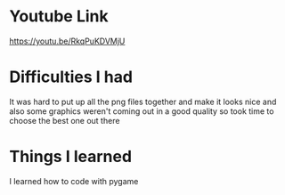 # Youtube Link 
https://youtu.be/RkqPuKDVMjU

# Difficulties I had
It was hard to put up all the png files together and make it looks nice and also some graphics weren't coming out in a good quality so took time to choose the best one out there

# Things I learned 
I learned how to code with pygame


